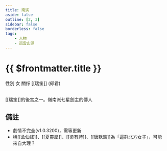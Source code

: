 ```yaml
---
title: 南溪
aside: false
outline: [2, 3]
sidebar: false
borderless: false
tags:
    - 人物
    - 孤雲山派
---
```


# {{ $frontmatter.title }}

<ChTabs position="bottom">
	<ChTab title="南溪">
		<Ch src='/images/characters/special829/normal.webp' position='right'/>
		<ChName nameZh='南溪' nameEn='Nan Xi' position='right' />
		<ChTable>
			<ChTr>
				<ChTd isTitle=true>
					性別
				</ChTd>
				<ChTd>
					女
				</ChTd>
			</ChTr>
			<ChTr>
				<ChTd isTitle=true position='center'>
					關係
				</ChTd>
			</ChTr>
			<ChTr>
				<ChTd position='center'>
					[[瑞笙]] (郎君)
				</ChTd>
			</ChTr>
		</ChTable>
	</ChTab>
</ChTabs>
<br><br>

[[瑞笙]]的後宮之一。嶺南派七星劍主的傳人

## 備註

-   劇情不完全(v1.0.3200)，需等更新
-   稱[[孟仙謠]]、[[夏靈犀]]、[[梁有詩]]、[[唐默鈴]]為「這群北方女子」，可能來自大理？
